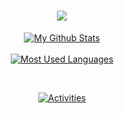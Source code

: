 <h1 align="center"><a href="https://github.com/Dilasnaofficical"><img src="https://readme-typing-svg.herokuapp.com?font=calibri&color=2494F7&size=40&center=true&lines=Hello+I'm+Dilasna+officical"></a></h1>





<div align="center"><a href="https://github.com/Dilasnaofficical">
<img src="https://github-readme-stats.vercel.app/api?username=Dilasnaofficical&include_all_commits=true&count_private=true&show_icons=true&line_height=20&title_color=98edc4&icon_color=105bde&text_color=D3D3D3&bg_color=0,000000,040354" alt="My Github Stats"></a>
</div><br/>

<div align="center">
<a href="https://github.com/Dilasnaofficical"><img src="https://github-readme-stats.vercel.app/api/top-langs/?username=Dilasnaofficical&bg_color=0%2C000000%2C040354&text_color=D3D3D3&icon_color=105bde&line_height=20&title_color=98edc4&layout=compact" alt="Most Used Languages"></a>
</div>

<br/><div align="center">
<a href="https://github.com/Dilasnaofficical"><img src="https://metrics.lecoq.io/tinurad?template=classic&repositories.forks=true&languages=1&languages.colors=github&languages.threshold=0%25&config.timezone=Asia%2FSemarang" alt="Activities"></a>
</div>
